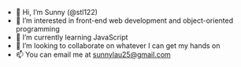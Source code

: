 - 👋 Hi, I’m Sunny (@stl122)
- 👀 I’m interested in front-end web development and object-oriented programming
- 🌱 I’m currently learning JavaScript
- 💞️ I’m looking to collaborate on whatever I can get my hands on
- 📫 You can email me at sunnylau25@gmail.com

<!---
stl122/stl122 is a ✨ special ✨ repository because its `README.md` (this file) appears on your GitHub profile.
You can click the Preview link to take a look at your changes.
--->

